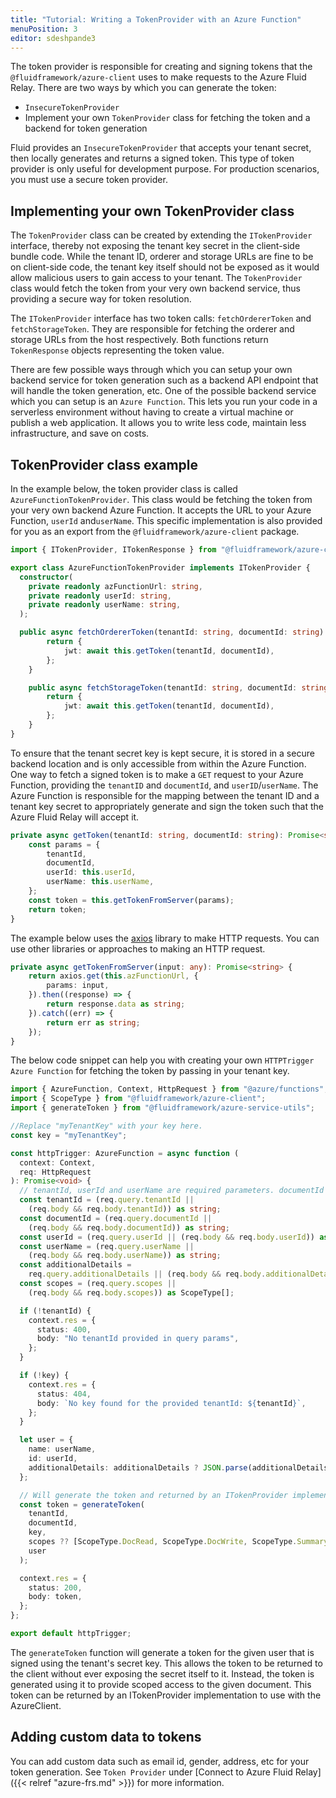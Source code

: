 ```yaml
---
title: "Tutorial: Writing a TokenProvider with an Azure Function"
menuPosition: 3
editor: sdeshpande3
---
```


The token provider is responsible for creating and signing tokens that the `@fluidframework/azure-client` uses to make
requests to the Azure Fluid Relay. There are two ways by which you can generate the token:

- `InsecureTokenProvider`
- Implement your own `TokenProvider` class for fetching the token and a backend for token generation

Fluid provides an `InsecureTokenProvider` that accepts your tenant secret, then locally generates and returns a signed token. This type of token provider is only useful for development purpose. For production scenarios, you must use a secure token provider.

## Implementing your own TokenProvider class

The `TokenProvider` class can be created by extending the `ITokenProvider` interface, thereby not exposing the tenant key secret in the client-side bundle code. While the tenant ID, orderer and storage URLs are fine to be on client-side code, the tenant key itself should not be exposed as it would allow malicious users to gain access to your tenant. The `TokenProvider` class would fetch the token from your very own backend service, thus providing a secure way for token resolution.

The `ITokenProvider` interface has two token calls: `fetchOrdererToken` and `fetchStorageToken`. They are responsible for fetching the orderer and storage URLs from the host respectively. Both functions return `TokenResponse` objects representing the token value.

There are few possible ways through which you can setup your own backend service for token generation such as a backend API endpoint that will handle the token generation, etc. One of the possible backend service which you can setup is an `Azure Function`. This lets you run your code in a serverless environment without having to create a virtual machine or publish a web application. It allows you to write less code, maintain less infrastructure, and save on costs.

## TokenProvider class example

In the example below, the token provider class is called `AzureFunctionTokenProvider`. This class would be fetching the token from your very own backend Azure Function. It accepts the URL to your Azure Function, `userId` and`userName`. This specific implementation is also provided for you as an export from the `@fluidframework/azure-client` package.

```typescript
import { ITokenProvider, ITokenResponse } from "@fluidframework/azure-client";

export class AzureFunctionTokenProvider implements ITokenProvider {
  constructor(
    private readonly azFunctionUrl: string,
    private readonly userId: string,
    private readonly userName: string,
  );

  public async fetchOrdererToken(tenantId: string, documentId: string): Promise<ITokenResponse> {
        return {
            jwt: await this.getToken(tenantId, documentId),
        };
    }

    public async fetchStorageToken(tenantId: string, documentId: string): Promise<ITokenResponse> {
        return {
            jwt: await this.getToken(tenantId, documentId),
        };
    }
}
```

To ensure that the tenant secret key is kept secure, it is stored in a secure backend location and is only accessible
from within the Azure Function. One way to fetch a signed token is to make a `GET` request to your Azure Function,
providing the `tenantID` and `documentId`, and `userID`/`userName`. The Azure Function is responsible for the mapping
between the tenant ID and a tenant key secret to appropriately generate and sign the token such that the Azure Fluid Relay will accept it.

```typescript
private async getToken(tenantId: string, documentId: string): Promise<string> {
    const params = {
        tenantId,
        documentId,
        userId: this.userId,
        userName: this.userName,
    };
    const token = this.getTokenFromServer(params);
    return token;
}
```

The example below uses the [axios](https://www.npmjs.com/package/axios) library to make HTTP requests. You can use other libraries or approaches to making an HTTP request.

```typescript
private async getTokenFromServer(input: any): Promise<string> {
    return axios.get(this.azFunctionUrl, {
        params: input,
    }).then((response) => {
        return response.data as string;
    }).catch((err) => {
        return err as string;
    });
}
```

The below code snippet can help you with creating your own `HTTPTrigger Azure Function` for fetching the token by passing in your tenant key.

```typescript
import { AzureFunction, Context, HttpRequest } from "@azure/functions";
import { ScopeType } from "@fluidframework/azure-client";
import { generateToken } from "@fluidframework/azure-service-utils";

//Replace "myTenantKey" with your key here.
const key = "myTenantKey";

const httpTrigger: AzureFunction = async function (
  context: Context,
  req: HttpRequest
): Promise<void> {
  // tenantId, userId and userName are required parameters. documentId is only required for fetching existing containers
  const tenantId = (req.query.tenantId ||
    (req.body && req.body.tenantId)) as string;
  const documentId = (req.query.documentId ||
    (req.body && req.body.documentId)) as string;
  const userId = (req.query.userId || (req.body && req.body.userId)) as string;
  const userName = (req.query.userName ||
    (req.body && req.body.userName)) as string;
  const additionalDetails =
    req.query.additionalDetails || (req.body && req.body.additionalDetails);
  const scopes = (req.query.scopes ||
    (req.body && req.body.scopes)) as ScopeType[];

  if (!tenantId) {
    context.res = {
      status: 400,
      body: "No tenantId provided in query params",
    };
  }

  if (!key) {
    context.res = {
      status: 404,
      body: `No key found for the provided tenantId: ${tenantId}`,
    };
  }

  let user = {
    name: userName,
    id: userId,
    additionalDetails: additionalDetails ? JSON.parse(additionalDetails) : {},
  };

  // Will generate the token and returned by an ITokenProvider implementation to use with the AzureClient.
  const token = generateToken(
    tenantId,
    documentId,
    key,
    scopes ?? [ScopeType.DocRead, ScopeType.DocWrite, ScopeType.SummaryWrite],
    user
  );

  context.res = {
    status: 200,
    body: token,
  };
};

export default httpTrigger;
```

The `generateToken` function will generate a token for the given user that is signed using the tenant's secret key. This allows the token to be returned to the client without ever exposing the secret itself to it. Instead, the token is generated using it to provide scoped access to the given document. This token can be returned by an ITokenProvider implementation to use with the AzureClient.

## Adding custom data to tokens

You can add custom data such as email id, gender, address, etc for your token generation. See `Token Provider` under [Connect to Azure Fluid Relay]({{< relref "azure-frs.md" >}}) for more information.
